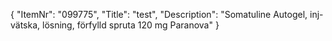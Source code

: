 {
  "ItemNr": "099775",
  "Title": "test",
  "Description": "Somatuline Autogel, inj-vätska, lösning, förfylld spruta 120 mg Paranova"
}